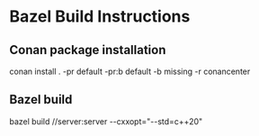 # Bazel Build Instructions

## Conan package installation

conan install . -pr default -pr:b default -b missing -r conancenter

## Bazel build

bazel build //server:server --cxxopt="--std=c++20"

